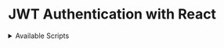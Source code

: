 # JWT Authentication with React

<details>
<summary>Available Scripts</summary>

### `yarn install`
Install all packages which the project need. 
After that you should proceed:
```

### `yarn dev`
Runs the app in the development mode.
Open http://localhost:3000 to view it in your browser.
